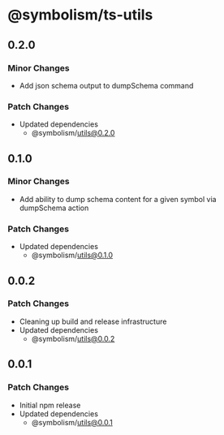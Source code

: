 # @symbolism/ts-utils

## 0.2.0

### Minor Changes

- Add json schema output to dumpSchema command

### Patch Changes

- Updated dependencies
  - @symbolism/utils@0.2.0

## 0.1.0

### Minor Changes

- Add ability to dump schema content for a given symbol via dumpSchema action

### Patch Changes

- Updated dependencies
  - @symbolism/utils@0.1.0

## 0.0.2

### Patch Changes

- Cleaning up build and release infrastructure
- Updated dependencies
  - @symbolism/utils@0.0.2

## 0.0.1

### Patch Changes

- Initial npm release
- Updated dependencies
  - @symbolism/utils@0.0.1
